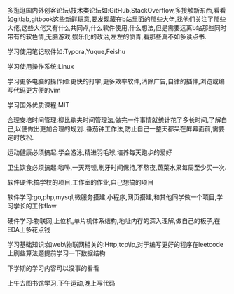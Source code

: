 多逛逛国内外创客论坛\技术类论坛如:GitHub,StackOverflow,多接触新东西,看看如gitlab,gitbook这些新鲜玩意,要发现藏在b站里面的那些大佬,找他们关注了那些大佬,这些大佬又有什么共同点,什么软件使用,什么想法,但是需要远离b站那些同时带有的软色情,无脑游戏,娱乐化的政治,左左的愤青,看那些真不如多读点书.

学习使用笔记软件如:Typora,Yuque,Feishu

学习使用操作系统:Linux

学习更多电脑的操作如:更快的打字,更多效率软件,消除广告,自律的插件,浏览或编写代码更方便的vim

学习国外优质课程:MIT

合理安培时间管理:柳比歇夫时间管理法,做完一件事情就统计花了多长时间,了解自己,以便做出更加合理的规划.,番茄钟工作法,防止自己一整天都呆在屏幕面前,需要定时放松.

运动健康必须搞起:学会游泳,精进羽毛球,培养每天跑步的爱好

卫生饮食必须搞起:咖啡,一天两顿,刷牙时间保持,不熬夜,蔬菜水果每周至少买一次.

软件硬件:搞学校的项目,工作室的作业,自己想搞的项目

软件学习:go,php,mysql,微服务搭建,小程序,网页搭建,和其他同学做一个项目,学习学长的工作flow

硬件学习:物联网,上位机,单片机体系结构,地址内存的深入理解,做自己的板子,在EDA上多花点钱

学习基础知识:如web\物联网相关的:Http,tcp\ip,对于编写更好的程序在leetcode上刷些算法题提前学习一下数据结构

下学期的学习内容可以没事的看看

上午去图书馆学习,下午运动,晚上写代码
